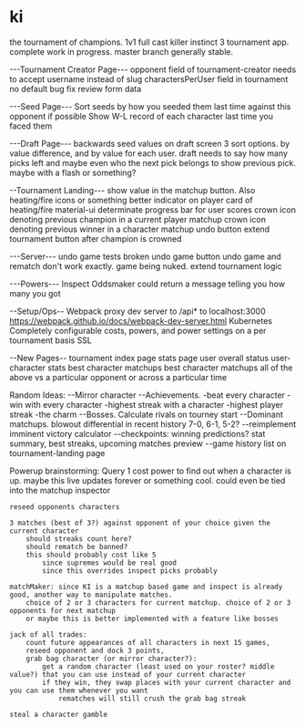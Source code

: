 ki
==

the tournament of champions.
1v1 full cast killer instinct 3 tournament app.
complete work in progress. master branch generally stable.

---Tournament Creator Page---
opponent field of tournament-creator needs to accept username instead of slug
charactersPerUser field in tournament no default bug fix
review form data

---Seed Page---
Sort seeds by how you seeded them last time against this opponent if possible
Show W-L record of each character last time you faced them

---Draft Page---
backwards seed values on draft screen
3 sort options. by value difference, and by value for each user.
draft needs to say how many picks left and maybe even who the next pick belongs to
show previous pick. maybe with a flash or something?

--Tournament Landing---
show value in the matchup button. Also heating/fire icons or something
better indicator on player card of heating/fire
material-ui determinate progress bar for user scores
crown icon denoting previous champion in a current player matchup
crown icon denoting previous winner in a character matchup
undo button
extend tournament button after champion is crowned

---Server---
undo game tests broken
undo game button
undo game and rematch don't work exactly. game being nuked.
extend tournament logic

---Powers---
Inspect
Oddsmaker could return a message telling you how many you got

--Setup/Ops--
Webpack proxy dev server to /api* to localhost:3000 https://webpack.github.io/docs/webpack-dev-server.html
Kubernetes
Completely configurable costs, powers, and power settings on a per tournament basis
SSL

--New Pages--
tournament index page
stats page
	user overall status
	user-character stats
	best character matchups
	best character matchups
	all of the above vs a particular opponent or across a particular time

Random Ideas:
--Mirror character
--Achievements.
	-beat every character
	-win with every character
	-highest streak with a character
	-highest player streak
	-the charm
--Bosses. Calculate rivals on tourney start
--Dominant matchups. blowout differential in recent history 7-0, 6-1, 5-2?
--reimplement imminent victory calculator
--checkpoints: winning predictions? stat summary, best streaks, upcoming matches preview
--game history list on tournament-landing page

Powerup brainstorming:
	Query
		1 cost power to find out when a character is up.
		maybe this live updates forever or something cool.
		could even be tied into the matchup inspector

	reseed opponents characters

	3 matches (best of 3?) against opponent of your choice given the current character
		should streaks count here?
		should rematch be banned?
		this should probably cost like 5
			since supremes would be real good
			since this overrides inspect picks probably

	matchMaker: since KI is a matchup based game and inspect is already good, another way to manipulate matches.
		choice of 2 or 3 characters for current matchup. choice of 2 or 3 opponents for next matchup
		or maybe this is better implemented with a feature like bosses

	jack of all trades:
		count future appearances of all characters in next 15 games,
		reseed opponent and dock 3 points,
		grab bag character (or mirror character?):
			get a random character (least used on your roster? middle value?) that you can use instead of your current character
			if they win, they swap places with your current character and you can use them whenever you want
				rematches will still crush the grab bag streak

	steal a character gamble

